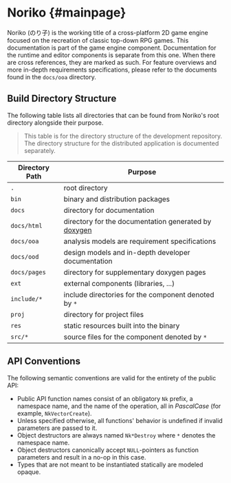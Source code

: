 # Noriko {#mainpage}
Noriko (のり子) is the working title of a cross-platform 2D game engine focused on the recreation of classic top-down RPG games. This documentation is part of the game engine component. Documentation for the runtime and editor components is separate from this one. When there are cross references, they are marked as such.
For feature overviews and more in-depth requirements specifications, please refer to the documents found in the `docs/ooa` directory.
## Build Directory Structure
The following table lists all directories that can be found from Noriko's root directory alongside their purpose.
> This table is for the directory structure of the development repository. The directory structure for the distributed application is documented separately.

|Directory Path |Purpose
|--|--
|`.`|root directory
| `bin` | binary and distribution packages
| `docs` | directory for documentation
| `docs/html` | directory for the documentation generated by [doxygen](<https://www.doxygen.nl/>)
| `docs/ooa` | analysis models are requirement specifications
| `docs/ood` | design models and in-depth developer documentation
| `docs/pages` | directory for supplementary doxygen pages
| `ext` | external components (libraries, ...)
| `include/*` | include directories for the component denoted by `*`
| `proj` | directory for project files
| `res` | static resources built into the binary
| `src/*` | source files for the component denoted by `*`

## API Conventions
The following semantic conventions are valid for the entirety of the public API:
- Public API function names consist of an obligatory `Nk` prefix, a namespace name, and the name of the operation, all in *PascalCase* (for example, `NkVectorCreate`).
- Unless specified otherwise, all functions' behavior is undefined if invalid parameters are passed to it.
- Object destructors are always named `Nk*Destroy` where `*` denotes the namespace name.
- Object destructors canonically accept `NULL`-pointers as function parameters and result in a no-op in this case.
- Types that are not meant to be instantiated statically are modeled opaque.